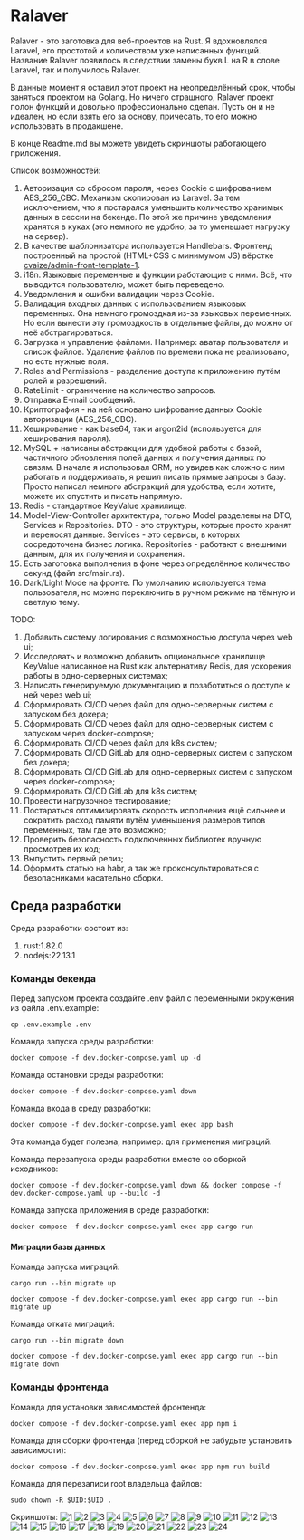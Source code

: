 # Ralaver

Ralaver - это заготовка для веб-проектов на Rust. Я вдохновлялся Laravel, его простотой и количеством уже написанных функций. 
Название Ralaver появилось в следствии замены букв L на R в слове Laravel, так и получилось Ralaver.

В данные момент я оставил этот проект на неопределённый срок, чтобы заняться проектом на Golang. Но ничего страшного, 
Ralaver проект полон функций и довольно профессионально сделан. Пусть он и не идеален, но если взять его за основу, 
причесать, то его можно использовать в продакшене.  

В конце Readme.md вы можете увидеть скриншоты работающего приложения.

Список возможностей:
1) Авторизация со сбросом пароля, через Cookie с шифрованием AES_256_CBC. Механизм скопирован из Laravel. За тем исключением, 
что я постарался уменьшить количество хранимых данных в сессии на бекенде. По этой же причине уведомления 
хранятся в куках (это немного не удобно, за то уменьшает нагрузку на сервер).
2) В качестве шаблонизатора используется Handlebars. Фронтенд построенный на простой (HTML+CSS с минимумом JS) вёрстке [cvaize/admin-front-template-1](https://github.com/cvaize/admin-front-template-1).
3) i18n. Языковые переменные и функции работающие с ними. Всё, что выводится пользователю, может быть переведено.
4) Уведомления и ошибки валидации через Cookie.
5) Валидация входных данных с использованием языковых переменных. Она немного громоздкая из-за языковых переменных. 
Но если вынести эту громоздкость в отдельные файлы, до можно от неё абстрагироваться.
6) Загрузка и управление файлами. Например: аватар пользователя и список файлов. Удаление файлов по времени пока не реализовано, но есть нужные поля.
7) Roles and Permissions - разделение доступа к приложению путём ролей и разрешений. 
8) RateLimit - ограничение на количество запросов.
9) Отправка E-mail сообщений.
10) Криптография - на ней основано шифрование данных Cookie авторизации (AES_256_CBC).
11) Хеширование - как base64, так и argon2id (используется для хеширования пароля).
12) MySQL + написаны абстракции для удобной работы с базой, частичного обновления полей данных и получения данных по связям.
В начале я использовал ORM, но увидев как сложно с ним работать и поддерживать, я решил писать прямые запросы в базу. 
Просто написал немного абстракций для удобства, если хотите, можете их опустить и писать напрямую.
13) Redis - стандартное KeyValue хранилище.
14) Model-View-Controller архитектура, только Model разделены на DTO, Services и Repositories.
DTO - это структуры, которые просто хранят и переносят данные.
Services - это сервисы, в которых сосредоточена бизнес логика.
Repositories - работают с внешними данным, для их получения и сохранения.
15) Есть заготовка выполнения в фоне через определённое количество секунд (файл src/main.rs).
16) Dark/Light Mode на фронте. По умолчанию используется тема пользователя, но можно переключить в ручном режиме на 
тёмную и светлую тему.

TODO:
1) Добавить систему логирования с возможностью доступа через web ui;
2) Исследовать и возможно добавить опциональное хранилище KeyValue написанное на Rust как альтернативу Redis, для ускорения работы в одно-серверных системах;
3) Написать генерируемую документацию и позаботиться о доступе к ней через web ui;
4) Сформировать CI/CD через файл для одно-серверных систем с запуском без докера;
5) Сформировать CI/CD через файл для одно-серверных систем с запуском через docker-compose;
6) Сформировать CI/CD через файл для k8s систем;
7) Сформировать CI/CD GitLab для одно-серверных систем с запуском без докера;
8) Сформировать CI/CD GitLab для одно-серверных систем с запуском через docker-compose;
9) Сформировать CI/CD GitLab для k8s систем;
10) Провести нагрузочное тестирование;
11) Постараться оптимизировать скорость исполнения ещё сильнее и сократить расход памяти путём уменьшения размеров типов переменных, там где это возможно;
12) Проверить безопасность подключенных библиотек вручную просмотрев их код;
13) Выпустить первый релиз;
14) Оформить статью на habr, а так же проконсультироваться с безопасниками касательно сборки.

## Среда разработки

Среда разработки состоит из:
1) rust:1.82.0
2) nodejs:22.13.1

### Команды бекенда
Перед запуском проекта создайте .env файл с переменными окружения из файла .env.example:
```shell
cp .env.example .env
```

Команда запуска среды разработки:
```shell
docker compose -f dev.docker-compose.yaml up -d
```

Команда остановки среды разработки:
```shell
docker compose -f dev.docker-compose.yaml down
```

Команда входа в среду разработки:
```shell
docker compose -f dev.docker-compose.yaml exec app bash
```
Эта команда будет полезна, например: для применения миграций.

Команда перезапуска среды разработки вместе со сборкой исходников:
```shell
docker compose -f dev.docker-compose.yaml down && docker compose -f dev.docker-compose.yaml up --build -d
```

Команда запуска приложения в среде разработки:
```shell
docker compose -f dev.docker-compose.yaml exec app cargo run
```

#### Миграции базы данных
Команда запуска миграций:
```shell
cargo run --bin migrate up
```
```shell
docker compose -f dev.docker-compose.yaml exec app cargo run --bin migrate up
```

Команда отката миграций:
```shell
cargo run --bin migrate down
```
```shell
docker compose -f dev.docker-compose.yaml exec app cargo run --bin migrate down
```


### Команды фронтенда
Команда для установки зависимостей фронтенда:
```shell
docker compose -f dev.docker-compose.yaml exec app npm i
```

Команда для сборки фронтенда (перед сборкой не забудьте установить зависимости):
```shell
docker compose -f dev.docker-compose.yaml exec app npm run build
```

Команда для перезаписи root владельца файлов:
```shell
sudo chown -R $UID:$UID .
```


Скриншоты:
![1](screenshots/1.jpg "1")
![2](screenshots/2.jpg "2")
![3](screenshots/3.jpg "3")
![4](screenshots/4.jpg "4")
![5](screenshots/5.jpg "5")
![6](screenshots/6.jpg "6")
![7](screenshots/7.jpg "7")
![8](screenshots/8.jpg "8")
![9](screenshots/9.jpg "9")
![10](screenshots/10.jpg "10")
![11](screenshots/11.jpg "11")
![12](screenshots/12.jpg "12")
![13](screenshots/13.jpg "13")
![14](screenshots/14.jpg "14")
![15](screenshots/15.jpg "15")
![16](screenshots/16.jpg "16")
![17](screenshots/17.jpg "17")
![18](screenshots/18.jpg "18")
![19](screenshots/19.jpg "19")
![20](screenshots/20.jpg "20")
![21](screenshots/21.jpg "21")
![22](screenshots/22.jpg "22")
![23](screenshots/23.jpg "23")
![24](screenshots/24.jpg "24")